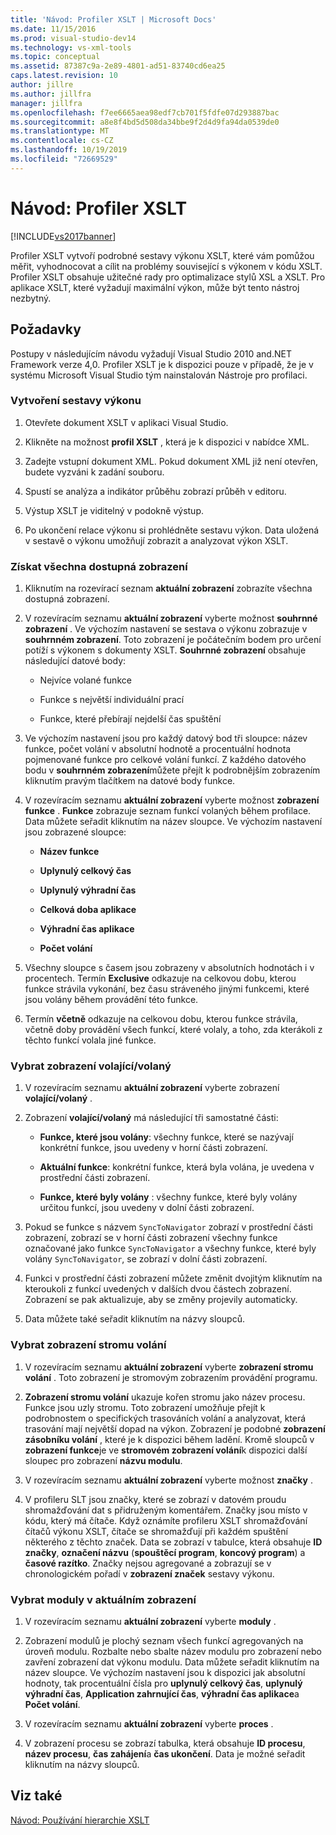 ```yaml
---
title: 'Návod: Profiler XSLT | Microsoft Docs'
ms.date: 11/15/2016
ms.prod: visual-studio-dev14
ms.technology: vs-xml-tools
ms.topic: conceptual
ms.assetid: 87387c9a-2e89-4801-ad51-83740cd6ea25
caps.latest.revision: 10
author: jillre
ms.author: jillfra
manager: jillfra
ms.openlocfilehash: f7ee6665aea98edf7cb701f5fdfe07d293887bac
ms.sourcegitcommit: a8e8f4bd5d508da34bbe9f2d4d9fa94da0539de0
ms.translationtype: MT
ms.contentlocale: cs-CZ
ms.lasthandoff: 10/19/2019
ms.locfileid: "72669529"
---
```

# <a name="walkthrough-xslt-profiler"></a>Návod: Profiler XSLT
[!INCLUDE[vs2017banner](../includes/vs2017banner.md)]

Profiler XSLT vytvoří podrobné sestavy výkonu XSLT, které vám pomůžou měřit, vyhodnocovat a cílit na problémy související s výkonem v kódu XSLT. Profiler XSLT obsahuje užitečné rady pro optimalizace stylů XSL a XSLT. Pro aplikace XSLT, které vyžadují maximální výkon, může být tento nástroj nezbytný.

## <a name="prerequisites"></a>Požadavky
 Postupy v následujícím návodu vyžadují Visual Studio 2010 and.NET Framework verze 4,0. Profiler XSLT je k dispozici pouze v případě, že je v systému Microsoft Visual Studio tým nainstalován Nástroje pro profilaci.

### <a name="create-the-performance-report"></a>Vytvoření sestavy výkonu

1. Otevřete dokument XSLT v aplikaci Visual Studio.

2. Klikněte na možnost **profil XSLT** , která je k dispozici v nabídce XML.

3. Zadejte vstupní dokument XML. Pokud dokument XML již není otevřen, budete vyzváni k zadání souboru.

4. Spustí se analýza a indikátor průběhu zobrazí průběh v editoru.

5. Výstup XSLT je viditelný v podokně výstup.

6. Po ukončení relace výkonu si prohlédněte sestavu výkon. Data uložená v sestavě o výkonu umožňují zobrazit a analyzovat výkon XSLT.

### <a name="get-all-the-available-views"></a>Získat všechna dostupná zobrazení

1. Kliknutím na rozevírací seznam **aktuální zobrazení** zobrazíte všechna dostupná zobrazení.

2. V rozevíracím seznamu **aktuální zobrazení** vyberte možnost **souhrnné zobrazení** . Ve výchozím nastavení se sestava o výkonu zobrazuje v **souhrnném zobrazení**. Toto zobrazení je počátečním bodem pro určení potíží s výkonem s dokumenty XSLT. **Souhrnné zobrazení** obsahuje následující datové body:

    - Nejvíce volané funkce

    - Funkce s největší individuální prací

    - Funkce, které přebírají nejdelší čas spuštění

3. Ve výchozím nastavení jsou pro každý datový bod tři sloupce: název funkce, počet volání v absolutní hodnotě a procentuální hodnota pojmenované funkce pro celkové volání funkcí. Z každého datového bodu v **souhrnném zobrazení**můžete přejít k podrobnějším zobrazením kliknutím pravým tlačítkem na datové body funkce.

4. V rozevíracím seznamu **aktuální zobrazení** vyberte možnost **zobrazení funkce** . **Funkce** zobrazuje seznam funkcí volaných během profilace. Data můžete seřadit kliknutím na název sloupce. Ve výchozím nastavení jsou zobrazené sloupce:

    - **Název funkce**

    - **Uplynulý celkový čas**

    - **Uplynulý výhradní čas**

    - **Celková doba aplikace**

    - **Výhradní čas aplikace**

    - **Počet volání**

5. Všechny sloupce s časem jsou zobrazeny v absolutních hodnotách i v procentech. Termín **Exclusive** odkazuje na celkovou dobu, kterou funkce strávila vykonání, bez času stráveného jinými funkcemi, které jsou volány během provádění této funkce.

6. Termín **včetně** odkazuje na celkovou dobu, kterou funkce strávila, včetně doby provádění všech funkcí, které volaly, a toho, zda kterákoli z těchto funkcí volala jiné funkce.

### <a name="select-callercallee-view"></a>Vybrat zobrazení volající/volaný

1. V rozevíracím seznamu **aktuální zobrazení** vyberte zobrazení **volající/volaný** .

2. Zobrazení **volající/volaný** má následující tři samostatné části:

    - **Funkce, které jsou volány**: všechny funkce, které se nazývají konkrétní funkce, jsou uvedeny v horní části zobrazení.

    - **Aktuální funkce**: konkrétní funkce, která byla volána, je uvedena v prostřední části zobrazení.

    - **Funkce, které byly volány** : všechny funkce, které byly volány určitou funkcí, jsou uvedeny v dolní části zobrazení.

3. Pokud se funkce s názvem `SyncToNavigator` zobrazí v prostřední části zobrazení, zobrazí se v horní části zobrazení všechny funkce označované jako funkce `SyncToNavigator` a všechny funkce, které byly volány `SyncToNavigator`, se zobrazí v dolní části zobrazení.

4. Funkci v prostřední části zobrazení můžete změnit dvojitým kliknutím na kteroukoli z funkcí uvedených v dalších dvou částech zobrazení. Zobrazení se pak aktualizuje, aby se změny projevily automaticky.

5. Data můžete také seřadit kliknutím na názvy sloupců.

### <a name="select-calltree-view"></a>Vybrat zobrazení stromu volání

1. V rozevíracím seznamu **aktuální zobrazení** vyberte **zobrazení stromu volání** . Toto zobrazení je stromovým zobrazením provádění programu.

2. **Zobrazení stromu volání** ukazuje kořen stromu jako název procesu. Funkce jsou uzly stromu. Toto zobrazení umožňuje přejít k podrobnostem o specifických trasováních volání a analyzovat, která trasování mají největší dopad na výkon. Zobrazení je podobné **zobrazení zásobníku volání** , které je k dispozici během ladění. Kromě sloupců v **zobrazení funkce**je ve **stromovém zobrazení volání**k dispozici další sloupec pro zobrazení **názvu modulu**.

3. V rozevíracím seznamu **aktuální zobrazení** vyberte možnost **značky** .

4. V profileru SLT jsou značky, které se zobrazí v datovém proudu shromažďování dat s přidruženým komentářem. Značky jsou místo v kódu, který má čítače. Když oznámíte profileru XSLT shromažďování čítačů výkonu XSLT, čítače se shromažďují při každém spuštění některého z těchto značek. Data se zobrazí v tabulce, která obsahuje **ID značky**, **označení názvu** (**spouštěcí program**, **koncový program**) a **časové razítko**. Značky nejsou agregované a zobrazují se v chronologickém pořadí v **zobrazení značek** sestavy výkonu.

### <a name="select-modules-in-the-current-view"></a>Vybrat moduly v aktuálním zobrazení

1. V rozevíracím seznamu **aktuální zobrazení** vyberte **moduly** .

2. Zobrazení modulů je plochý seznam všech funkcí agregovaných na úroveň modulu. Rozbalte nebo sbalte název modulu pro zobrazení nebo zavření zobrazení dat výkonu modulu. Data můžete seřadit kliknutím na název sloupce. Ve výchozím nastavení jsou k dispozici jak absolutní hodnoty, tak procentuální čísla pro **uplynulý celkový čas**, **uplynulý výhradní čas**, **Application zahrnující čas**, **výhradní čas aplikace**a **Počet volání**.

3. V rozevíracím seznamu **aktuální zobrazení** vyberte **proces** .

4. V zobrazení procesu se zobrazí tabulka, která obsahuje **ID procesu**, **název procesu**, **čas zahájení**a **čas ukončení**. Data je možné seřadit kliknutím na názvy sloupců.

## <a name="see-also"></a>Viz také
 [Návod: Používání hierarchie XSLT](../xml-tools/walkthrough-using-xslt-hierarchy.md)
